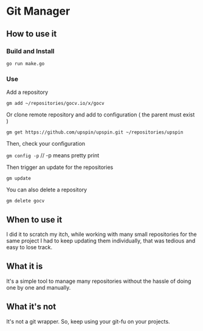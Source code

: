 # Git Manager

## How to use it

### Build and Install

`go run make.go`

### Use

Add a repository

`gm add ~/repositories/gocv.io/x/gocv`

Or clone remote repository and add to configuration ( the parent must exist )

`gm get https://github.com/upspin/upspin.git ~/repositories/upspin`

Then, check your configuration

`gm config -p` // -p means pretty print

Then trigger an update for the repositories

`gm update`

You can also delete a repository

`gm delete gocv`

## When to use it

I did it to scratch my itch, while working with many small repositories for the same project I had to keep updating them individually, that was tedious and easy to lose track.

## What it is

It's a simple tool to manage many repositories without the hassle of doing one by one and manually.

## What it's not

It's not a git wrapper. So, keep using your git-fu on your projects.
